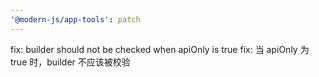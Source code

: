 ```yaml
---
'@modern-js/app-tools': patch
---
```


fix: builder should not be checked when apiOnly is true
fix: 当 apiOnly 为 true 时，builder 不应该被校验
